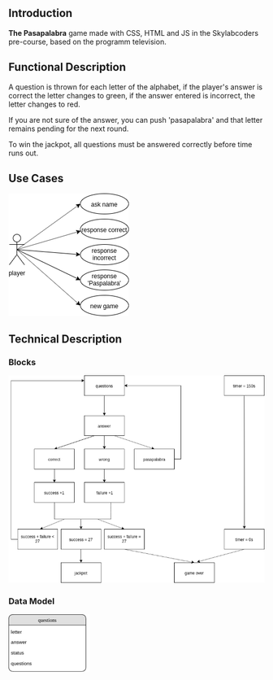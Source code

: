 ## Introduction

**The Pasapalabra** game made with CSS, HTML and JS in the Skylabcoders pre-course, based on the programm television.

## Functional Description
A question is thrown for each letter of the alphabet, if the player's answer is correct the letter changes to green, if the answer entered is incorrect, the letter changes to red.

If you are not sure of the answer, you can push 'pasapalabra' and that letter remains pending for the next round.

To win the jackpot, all questions must be answered correctly before time runs out.

## Use Cases
![](images/use_cases.png)

## Technical Description

### Blocks
![](images/blocks.png)

### Data Model
![](images/data_model.png)